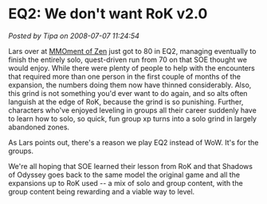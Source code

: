 # EQ2: We don't want RoK v2.0

*Posted by Tipa on 2008-07-07 11:24:54*

Lars over at [MMOment of Zen](http://mmomentofzen.blogspot.com/2008/07/back-in-saddle-again.html) just got to 80 in EQ2, managing eventually to finish the entirely solo, quest-driven run from 70 on that SOE thought we would enjoy. While there were plenty of people to help with the encounters that required more than one person in the first couple of months of the expansion, the numbers doing them now have thinned considerably. Also, this grind is not something you'd ever want to do again, and so alts often languish at the edge of RoK, because the grind is so punishing. Further, characters who've enjoyed leveling in groups all their career suddenly have to learn how to solo, so quick, fun group xp turns into a solo grind in largely abandoned zones.

As Lars points out, there's a reason we play EQ2 instead of WoW. It's for the groups.

We're all hoping that SOE learned their lesson from RoK and that Shadows of Odyssey goes back to the same model the original game and all the expansions up to RoK used -- a mix of solo and group content, with the group content being rewarding and a viable way to level.


